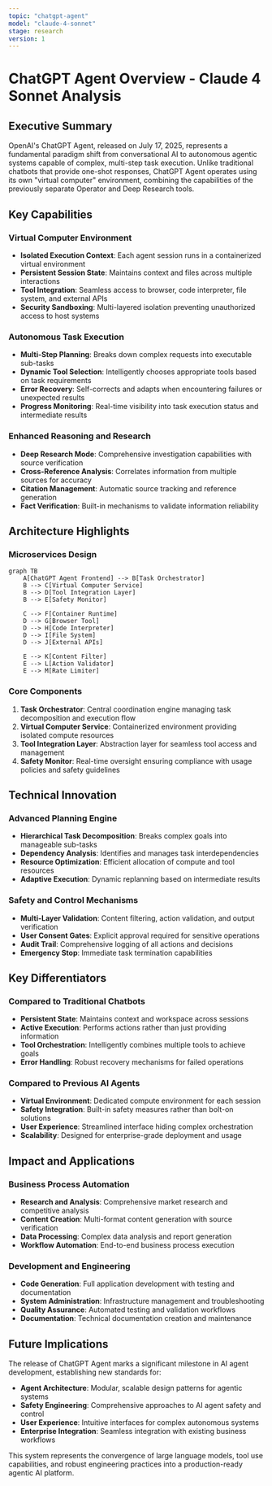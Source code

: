 ```yaml
---
topic: "chatgpt-agent"
model: "claude-4-sonnet"
stage: research
version: 1
---
```


# ChatGPT Agent Overview - Claude 4 Sonnet Analysis

## Executive Summary

OpenAI's ChatGPT Agent, released on July 17, 2025, represents a fundamental paradigm shift from conversational AI to autonomous agentic systems capable of complex, multi-step task execution. Unlike traditional chatbots that provide one-shot responses, ChatGPT Agent operates using its own "virtual computer" environment, combining the capabilities of the previously separate Operator and Deep Research tools.

## Key Capabilities

### Virtual Computer Environment
- **Isolated Execution Context**: Each agent session runs in a containerized virtual environment
- **Persistent Session State**: Maintains context and files across multiple interactions
- **Tool Integration**: Seamless access to browser, code interpreter, file system, and external APIs
- **Security Sandboxing**: Multi-layered isolation preventing unauthorized access to host systems

### Autonomous Task Execution
- **Multi-Step Planning**: Breaks down complex requests into executable sub-tasks
- **Dynamic Tool Selection**: Intelligently chooses appropriate tools based on task requirements
- **Error Recovery**: Self-corrects and adapts when encountering failures or unexpected results
- **Progress Monitoring**: Real-time visibility into task execution status and intermediate results

### Enhanced Reasoning and Research
- **Deep Research Mode**: Comprehensive investigation capabilities with source verification
- **Cross-Reference Analysis**: Correlates information from multiple sources for accuracy
- **Citation Management**: Automatic source tracking and reference generation
- **Fact Verification**: Built-in mechanisms to validate information reliability

## Architecture Highlights

### Microservices Design
```mermaid
graph TB
    A[ChatGPT Agent Frontend] --> B[Task Orchestrator]
    B --> C[Virtual Computer Service]
    B --> D[Tool Integration Layer]
    B --> E[Safety Monitor]
    
    C --> F[Container Runtime]
    D --> G[Browser Tool]
    D --> H[Code Interpreter]
    D --> I[File System]
    D --> J[External APIs]
    
    E --> K[Content Filter]
    E --> L[Action Validator]
    E --> M[Rate Limiter]
```

### Core Components
1. **Task Orchestrator**: Central coordination engine managing task decomposition and execution flow
2. **Virtual Computer Service**: Containerized environment providing isolated compute resources
3. **Tool Integration Layer**: Abstraction layer for seamless tool access and management
4. **Safety Monitor**: Real-time oversight ensuring compliance with usage policies and safety guidelines

## Technical Innovation

### Advanced Planning Engine
- **Hierarchical Task Decomposition**: Breaks complex goals into manageable sub-tasks
- **Dependency Analysis**: Identifies and manages task interdependencies
- **Resource Optimization**: Efficient allocation of compute and tool resources
- **Adaptive Execution**: Dynamic replanning based on intermediate results

### Safety and Control Mechanisms
- **Multi-Layer Validation**: Content filtering, action validation, and output verification
- **User Consent Gates**: Explicit approval required for sensitive operations
- **Audit Trail**: Comprehensive logging of all actions and decisions
- **Emergency Stop**: Immediate task termination capabilities

## Key Differentiators

### Compared to Traditional Chatbots
- **Persistent State**: Maintains context and workspace across sessions
- **Active Execution**: Performs actions rather than just providing information
- **Tool Orchestration**: Intelligently combines multiple tools to achieve goals
- **Error Handling**: Robust recovery mechanisms for failed operations

### Compared to Previous AI Agents
- **Virtual Environment**: Dedicated compute environment for each session
- **Safety Integration**: Built-in safety measures rather than bolt-on solutions
- **User Experience**: Streamlined interface hiding complex orchestration
- **Scalability**: Designed for enterprise-grade deployment and usage

## Impact and Applications

### Business Process Automation
- **Research and Analysis**: Comprehensive market research and competitive analysis
- **Content Creation**: Multi-format content generation with source verification
- **Data Processing**: Complex data analysis and report generation
- **Workflow Automation**: End-to-end business process execution

### Development and Engineering
- **Code Generation**: Full application development with testing and documentation
- **System Administration**: Infrastructure management and troubleshooting
- **Quality Assurance**: Automated testing and validation workflows
- **Documentation**: Technical documentation creation and maintenance

## Future Implications

The release of ChatGPT Agent marks a significant milestone in AI agent development, establishing new standards for:
- **Agent Architecture**: Modular, scalable design patterns for agentic systems
- **Safety Engineering**: Comprehensive approaches to AI agent safety and control
- **User Experience**: Intuitive interfaces for complex autonomous systems
- **Enterprise Integration**: Seamless integration with existing business workflows

This system represents the convergence of large language models, tool use capabilities, and robust engineering practices into a production-ready agentic AI platform.